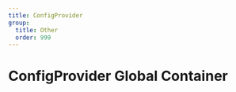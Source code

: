 ```yaml
---
title: ConfigProvider
group:
  title: Other
  order: 999
---
```


# ConfigProvider Global Container
